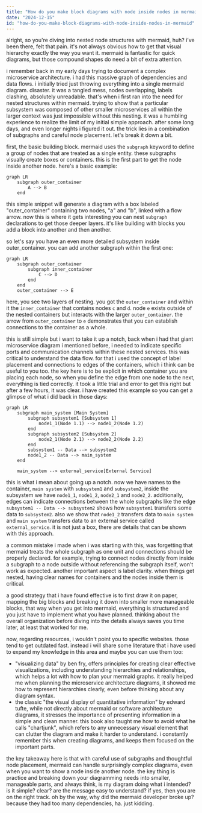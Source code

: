 ```yaml
---
title: "How do you make block diagrams with node inside nodes in mermaid?"
date: "2024-12-15"
id: "how-do-you-make-block-diagrams-with-node-inside-nodes-in-mermaid"
---
```


alright, so you're diving into nested node structures with mermaid, huh? i’ve been there, felt that pain. it's not always obvious how to get that visual hierarchy exactly the way you want it. mermaid is fantastic for quick diagrams, but those compound shapes do need a bit of extra attention.

i remember back in my early days trying to document a complex microservice architecture. i had this massive graph of dependencies and data flows. i initially tried just throwing everything into a single mermaid diagram. disaster. it was a tangled mess, nodes overlapping, labels clashing, absolutely unreadable. that's when i first ran into the need for nested structures within mermaid. trying to show that a particular subsystem was composed of other smaller microservices all within the larger context was just impossible without this nesting. it was a humbling experience to realize the limit of my initial simple approach. after some long days, and even longer nights i figured it out. the trick lies in a combination of subgraphs and careful node placement. let's break it down a bit.

first, the basic building block. mermaid uses the `subgraph` keyword to define a group of nodes that are treated as a single entity. these subgraphs visually create boxes or containers. this is the first part to get the node inside another node. here's a basic example:

```mermaid
graph LR
    subgraph outer_container
        A --> B
    end
```

this simple snippet will generate a diagram with a box labeled "outer\_container" containing two nodes, "a" and "b", linked with a flow arrow. now this is where it gets interesting you can nest `subgraph` declarations to get those deeper layers. it's like building with blocks you add a block into another and then another.

so let's say you have an even more detailed subsystem inside outer\_container. you can add another subgraph within the first one:

```mermaid
graph LR
    subgraph outer_container
        subgraph inner_container
            C --> D
        end
    end
    outer_container --> E
```

here, you see two layers of nesting. you got the `outer_container` and within it the `inner_container` that contains nodes `c` and `d`. node `e` exists outside of the nested containers but interacts with the larger `outer_container`. the arrow from `outer_container` to `e` demonstrates that you can establish connections to the container as a whole.

this is still simple but i want to take it up a notch, back when i had that giant microservice diagram i mentioned before, i needed to indicate specific ports and communication channels within these nested services. this was critical to understand the data flow. for that i used the concept of label placement and connections to edges of the containers, which i think can be useful to you too. the key here is to be explicit in which container you are placing each node, so when you define the edge from one node to the next, everything is tied correctly. it took a little trial and error to get this right but after a few hours, it was clear. i have created this example so you can get a glimpse of what i did back in those days:

```mermaid
graph LR
    subgraph main_system [Main System]
        subgraph subsystem1 [Subsystem 1]
            node1_1(Node 1.1) --> node1_2(Node 1.2)
        end
        subgraph subsystem2 [Subsystem 2]
            node2_1(Node 2.1) --> node2_2(Node 2.2)
        end
        subsystem1 -- Data --> subsystem2
        node1_2 -- Data --> main_system
    end

    main_system --> external_service[External Service]
```

this is what i mean about going up a notch. now we have names to the container, `main system` with `subsystem1` and `subsystem2`, inside the subsystem we have `node1_1`, `node1_2`, `node2_1` and `node2_2`. additionally, edges can indicate connections between the whole subgraphs like the edge `subsystem1 -- Data --> subsystem2` shows how `subsystem1` transfers some data to `subsystem2`. also we show that `node1_2` transfers data to `main system` and `main system` transfers data to an external service called `external_service`. it is not just a box, there are details that can be shown with this approach.

a common mistake i made when i was starting with this, was forgetting that mermaid treats the whole subgraph as one unit and connections should be properly declared. for example, trying to connect nodes directly from inside a subgraph to a node outside without referencing the subgraph itself, won't work as expected. another important aspect is label clarity. when things get nested, having clear names for containers and the nodes inside them is critical.

a good strategy that i have found effective is to first draw it on paper, mapping the big blocks and breaking it down into smaller more manageable blocks, that way when you get into mermaid, everything is structured and you just have to implement what you have planned. thinking about the overall organization before diving into the details always saves you time later, at least that worked for me.

now, regarding resources, i wouldn't point you to specific websites. those tend to get outdated fast. instead i will share some literature that i have used to expand my knowledge in this area and maybe you can use them too:

*   "visualizing data" by ben fry, offers principles for creating clear effective visualizations, including understanding hierarchies and relationships, which helps a lot with how to plan your mermaid graphs. it really helped me when planning the microservice architecture diagrams, it showed me how to represent hierarchies clearly, even before thinking about any diagram syntax.
*   the classic "the visual display of quantitative information" by edward tufte, while not directly about mermaid or software architecture diagrams, it stresses the importance of presenting information in a simple and clean manner. this book also taught me how to avoid what he calls "chartjunk", which refers to any unnecessary visual element that can clutter the diagram and make it harder to understand. i constantly remember this when creating diagrams, and keeps them focused on the important parts.

the key takeaway here is that with careful use of subgraphs and thoughtful node placement, mermaid can handle surprisingly complex diagrams, even when you want to show a node inside another node. the key thing is practice and breaking down your diagramming needs into smaller, manageable parts, and always think, is my diagram doing what i intended? is it simple? clear? are the message easy to understand? if yes, then you are on the right track. oh by the way, why did the mermaid developer broke up? because they had too many dependencies, ha. just kidding.
